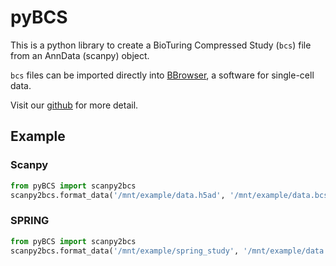 # pyBCS

This is a python library to create a BioTuring Compressed Study (`bcs`) file from an AnnData (scanpy) object.

`bcs` files can be imported directly into [BBrowser](https://bioturing.com/bbrowser), a software for single-cell data.

Visit our [github](https://github.com/bioturing/pyBCS) for more detail.

## Example

### Scanpy

```python
from pyBCS import scanpy2bcs
scanpy2bcs.format_data('/mnt/example/data.h5ad', '/mnt/example/data.bcs')
```


### SPRING

```python
from pyBCS import scanpy2bcs
scanpy2bcs.format_data('/mnt/example/spring_study', '/mnt/example/data.bcs', input_format='spring')
```
